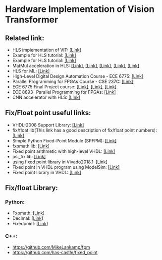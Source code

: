 # Hardware Implementation of Vision Transformer



## Related link:
* HLS implementation of ViT: [[Link]](https://github.com/sharc-lab/Edge-MoE)
* Example for HLS tutorial: [[Link]](https://github.com/Xilinx/Vitis-HLS-Introductory-Examples/tree/2023.2)
* Example for HLS tutorial: [[Link]](https://github.com/Xilinx/HLS)
* MatMul acceleration in HLS: [[Link]](https://github.com/twaclaw/matmult/tree/master), [[Link]](https://github.com/kaiiiz/hls-spmv/tree/main), [[Link]](https://github.com/jeonggunlee/HLS4Matmul/tree/main), [[Link]](https://github.com/wickedb/matmult_hls), [[Link]](https://github.com/highcloud100/matMul_HLS)
* HLS for ML: [[Link]](https://github.com/fastmachinelearning/hls4ml)
* High-Level Digital Design Automation Course - ECE 6775: [[Link]](https://www.csl.cornell.edu/courses/ece6775/)
* Parallel Programming for FPGAs Course - CSE 237C: [[Link]](http://kastner.ucsd.edu/ryan/cse237c/)
* ECE 6775 Final Project course: [[Link]](https://github.com/SteveZhugl/ECE6775FinalProjectTB/tree/main), [[Link]](https://github.com/Carl782051063/ECE6775projcet), [[Link]](https://github.com/hy592/6775-Final-Project)
* ECE 8893- Parallel Programming for FPGAs: [[Link]](https://sharclab.ece.gatech.edu/teaching/2022-spring-fpga/)
* CNN accelerator with HLS: [[Link]](https://github.com/racosa/cnn-accelerator/tree/master)


## Fix/Float point useful links:
* VHDL-2008 Support Library: [[Link]](https://github.com/FPHDL/fphdl)
* fix/float lib(This link has a good description of fix/float point numbers): [[Link]](https://github.com/enclustra/en_cl_fix)
* Simple Python Fixed-Point Module (SPFPM): [[Link]](https://github.com/rwpenney/spfpm)
* fxpmath lib: [[Link]](https://github.com/francof2a/fxpmath?tab=readme-ov-file)
* Fixed point arithmetic with high-level VHDL: [[Link]](https://hardwaredescriptions.com/elementor-fixed-point-arithmetic-in-synthesizable-vhdl/)
* psi_fix lib: [[Link]](https://github.com/paulscherrerinstitute/psi_fix)
* using fixed point library in Vivado2018.1: [[Link]](https://support.xilinx.com/s/question/0D52E00006hphsqSAA/using-fixed-point-library-in-vivado20181?language=en_US)
* Fixed point in VHDL program using ModelSim: [[Link]](https://support.xilinx.com/s/question/0D52E00006hpLf8SAE/fixed-point-in-vhdl-program-using-modelsim?language=en_US)
* Fixed point library in VHDL: [[Link]](https://community.intel.com/t5/Intel-Quartus-Prime-Software/Fixed-point-library-in-VHDL/td-p/122026)
  

## Fix/float Library:

### Python:
* Fxpmath: [[Link]](https://francof2a.github.io/fxpmath/docs/quick_start)
* Decimal: [[Link]](https://docs.python.org/3/library/decimal.html)
* Fixedpoint: [[Link]](https://fixedpoint.readthedocs.io/en/latest/basics.html)

### C++:
* https://github.com/MikeLankamp/fpm
* https://github.com/has-castle/fixed_point
  
